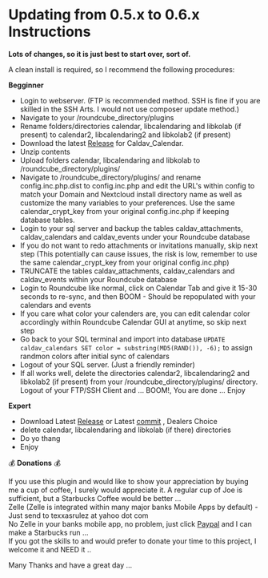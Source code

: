# Updating from 0.5.x to 0.6.x Instructions

**Lots of changes, so it is just best to start over, sort of.**

A clean install is required, so I recommend the following procedures:

**Begginner**

* Login to webserver. (FTP is recommended method. SSH is fine if you are skilled in the SSH Arts. I would not use composer update method.)
* Navigate to your /roundcube_directory/plugins
* Rename folders/directories calendar, libcalendaring and libkolab (if present) to calendar2, libcalendaring2 and libkolab2 (if present)
* Download the latest [Release](https://github.com/texxasrulez/caldav_calendar/releases/latest) for Caldav_Calendar.
* Unzip contents
* Upload folders calendar, libcalendaring and libkolab to /roundcube_directory/plugins/
* Navigate to /roundcube_directory/plugins/ and rename config.inc.php.dist to config.inc.php and edit the URL's within config to match your Domain and Nextcloud install directory name as well as customize the many variables to your preferences. Use the same calendar_crypt_key from your original config.inc.php if keeping database tables.
* Login to your sql server and backup the tables caldav_attachments, caldav_calendars and caldav_events under your Roundcube database
* If you do not want to redo attachments or invitations manually, skip next step (This potentially can cause issues, the risk is low, remember to use the same calendar_crypt_key from your original config.inc.php)
* TRUNCATE the tables caldav_attachments, caldav_calendars and caldav_events within your Roundcube database
* Login to Roundcube like normal, click on Calendar Tab and give it 15-30 seconds to re-sync, and then BOOM - Should be repopulated with your calendars and events
* If you care what color your calenders are, you can edit calendar color accordingly within Roundcube Calendar GUI at anytime, so skip next step
* Go back to your SQL terminal and import into database `UPDATE caldav_calendars SET color = substring(MD5(RAND()), -6);` to assign randmon colors after initial sync of calendars
* Logout of your SQL server. (Just a friendly reminder)
* If all works well, delete the directories calendar2, libcalendaring2 and libkolab2 (if present) from your /roundcube_directory/plugins/ directory. Logout of your FTP/SSH Client and ... BOOM!, You are done ... Enjoy


**Expert**
* Download Latest [Release](https://github.com/texxasrulez/caldav_calendar/releases/latest) or Latest [commit](https://github.com/texxasrulez/caldav_calendar/archive/master.zip) , Dealers Choice
* delete calendar, libcalendaring and libkolab (if there) directories 
* Do yo thang
* Enjoy


:moneybag: **Donations** :moneybag:

If you use this plugin and would like to show your appreciation by buying me a cup of coffee, I surely would appreciate it. A regular cup of Joe is sufficient, but a Starbucks Coffee would be better ... \
Zelle (Zelle is integrated within many major banks Mobile Apps by default) - Just send to texxasrulez at yahoo dot com \
No Zelle in your banks mobile app, no problem, just click [Paypal](https://paypal.me/texxasrulez?locale.x=en_US) and I can make a Starbucks run ... \
If you got the skills to and would prefer to donate your time to this project, I welcome it and NEED it .. 

Many Thanks and have a great day ...

